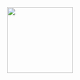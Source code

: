 <!-- Pretend like it is header (HTML5 Semantic tag) -->

<div class="header" align="center">
  <img src="https://media.giphy.com/media/J9UXcyVW6OYN2fH0Sr/giphy.gif" width="150"/>
</div>
